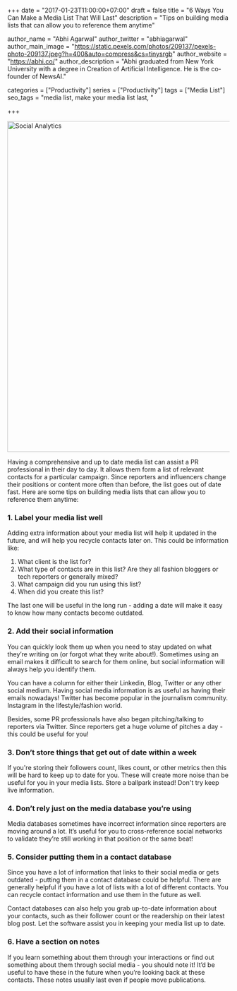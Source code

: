 +++
date = "2017-01-23T11:00:00+07:00"
draft = false
title = "6 Ways You Can Make a Media List That Will Last"
description = "Tips on building media lists that can allow you to reference them anytime"

author_name = "Abhi Agarwal"
author_twitter = "abhiagarwal"
author_main_image = "https://static.pexels.com/photos/209137/pexels-photo-209137.jpeg?h=400&auto=compress&cs=tinysrgb"
author_website = "https://abhi.co/"
author_description = "Abhi graduated from New York University with a degree in Creation of Artificial Intelligence. He is the co-founder of NewsAI."

categories = ["Productivity"]
series = ["Productivity"]
tags = ["Media List"]
seo_tags = "media list, make your media list last, "

+++

<img src="https://static.pexels.com/photos/209137/pexels-photo-209137.jpeg" width="750px" alt="Social Analytics">

Having a comprehensive and up to date media list can assist a PR professional in their day to day. It allows them form a list of relevant contacts for a particular campaign. Since reporters and influencers change their positions or content more often than before, the list goes out of date fast. Here are some tips on building media lists that can allow you to reference them anytime:

### 1. Label your media list well

Adding extra information about your media list will help it updated in the future, and will help you recycle contacts later on. This could be information like:

1. What client is the list for?
2. What type of contacts are in this list? Are they all fashion bloggers or tech reporters or generally mixed?
3. What campaign did you run using this list?
4. When did you create this list?

The last one will be useful in the long run - adding a date will make it easy to know how many contacts become outdated.

### 2. Add their social information

You can quickly look them up when you need to stay updated on what they’re writing on (or forgot what they write about!). Sometimes using an email makes it difficult to search for them online, but social information will always help you identify them.

You can have a column for either their Linkedin, Blog, Twitter or any other social medium. Having social media information is as useful as having their emails nowadays! Twitter has become  popular in the journalism community. Instagram in the lifestyle/fashion world.

Besides, some PR professionals have also began pitching/talking to reporters via Twitter. Since reporters get a huge volume of pitches a day - this could be useful for you!

### 3. Don’t store things that get out of date within a week

If you're storing their followers count, likes count, or other metrics then this will be hard to keep up to date for you. These will create more noise than be useful for you in your media lists. Store a ballpark instead! Don't try keep live information.

### 4. Don’t rely just on the media database you’re using

Media databases sometimes have incorrect information since reporters are moving around a lot. It’s useful for you to cross-reference social networks to validate they’re still working in that position or the same beat!

### 5. Consider putting them in a contact database

Since you have a lot of information that links to their social media or gets outdated - putting them in a contact database could be helpful. There are generally helpful if you have a lot of lists with a lot of different contacts. You can recycle contact information and use them in the future as well.

Contact databases can also help you grab up-to-date information about your contacts, such as their follower count or the readership on their latest blog post. Let the software assist you in keeping your media list up to date.

### 6. Have a section on notes

If you learn something about them through your interactions or find out something about them through social media - you should note it! It’d be useful to have these in the future when you’re looking back at these contacts. These notes usually last even if people move publications.
